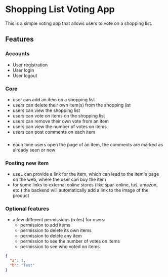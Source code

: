 # Shopping List Voting App

This is a simple voting app that allows users to vote on a shopping list.

## Features

### Accounts

- User registration
- User login
- User logout

### Core

- user can add an item on a shopping list
- users can delete their own item(s) from the shopping list
- users can view the shopping list
- users can vote on items on the shopping list
- users can remove their own vote from an item
- users can view the number of votes on items
- users can post comments on each item

###

- each time users open the page of an item, the comments are marked as already seen or new

### Posting new item

- useL can provide a link for the item, which can lead to the item's page on the web, where the user can buy the item
- for some links to external online stores (like spar-online, tuš, amazon, etc.) the backend will automatically add a
  link to the image of the product

### Optional features
- a few different permissions (roles) for users:
  - permission to add items
  - permission to delete its own items
  - permission to delete any item
  - permission to see the number of votes on items
  - permission to see who voted on items

```json
{
  "a": 1,
  "b": "Test"
}
```
